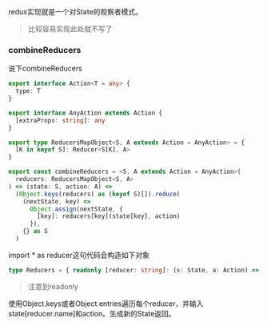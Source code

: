 redux实现就是一个对State的观察者模式。

> 比较容易实现此处就不写了

### combineReducers

说下combineReducers

```ts
export interface Action<T = any> {
  type: T
}

export interface AnyAction extends Action {
  [extraProps: string]: any
}

export type ReducersMapObject<S, A extends Action = AnyAction> = {
  [K in keyof S]: Reducer<S[K], A>
}

export const combineReducers = <S, A extends Action = AnyAction>(
  reducers: ReducersMapObject<S, A>
) => (state: S, action: A) =>
  (Object.keys(reducers) as (keyof S)[]).reduce(
    (nextState, key) =>
      Object.assign(nextState, {
        [key]: reducers[key](state[key], action)
      }),
    {} as S
  )
```

import * as reducer这句代码会构造如下对象

```ts
type Reducers = { readonly [reducer: string]: (s: State, a: Action) => State }
```

> 注意到readonly

使用Object.keys或者Object.entries遍历每个reducer，并输入state[reducer.name]和action。生成新的State返回。
